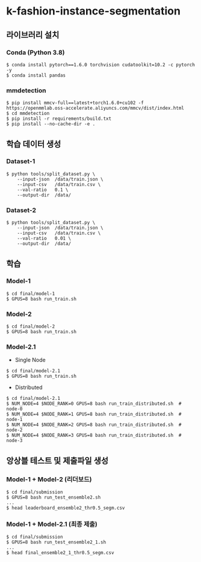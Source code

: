 # k-fashion-instance-segmentation

## 라이브러리 설치

### Conda (Python 3.8)

```shell script
$ conda install pytorch==1.6.0 torchvision cudatoolkit=10.2 -c pytorch -y
$ conda install pandas
```


### mmdetection

```
$ pip install mmcv-full==latest+torch1.6.0+cu102 -f https://openmmlab.oss-accelerate.aliyuncs.com/mmcv/dist/index.html
$ cd mmdetection
$ pip install -r requirements/build.txt
$ pip install --no-cache-dir -e .
```


## 학습 데이터 생성
### Dataset-1
```shell script
$ python tools/split_dataset.py \
    --input-json  /data/train.json \
    --input-csv   /data/train.csv \
    --val-ratio   0.1 \
    --output-dir  /data/
```

### Dataset-2
```shell script
$ python tools/split_dataset.py \
    --input-json  /data/train.json \
    --input-csv   /data/train.csv \
    --val-ratio   0.01 \
    --output-dir  /data/
```


## 학습
### Model-1
```shell script
$ cd final/model-1
$ GPUS=8 bash run_train.sh
```

### Model-2
```shell script
$ cd final/model-2
$ GPUS=8 bash run_train.sh
```

### Model-2.1
* Single Node
```shell script
$ cd final/model-2.1
$ GPUS=8 bash run_train.sh
```

* Distributed 
```shell script
$ cd final/model-2.1
$ NUM_NODE=4 $NODE_RANK=0 GPUS=8 bash run_train_distributed.sh  # node-0
$ NUM_NODE=4 $NODE_RANK=1 GPUS=8 bash run_train_distributed.sh  # node-1
$ NUM_NODE=4 $NODE_RANK=2 GPUS=8 bash run_train_distributed.sh  # node-2
$ NUM_NODE=4 $NODE_RANK=3 GPUS=8 bash run_train_distributed.sh  # node-3
```


## 앙상블 테스트 및 제출파일 생성
### Model-1 + Model-2 (리더보드)
```shell script
$ cd final/submission
$ GPUS=8 bash run_test_ensemble2.sh
...
$ head leaderboard_ensemble2_thr0.5_segm.csv
```

### Model-1 + Model-2.1 (최종 제출)
```shell script
$ cd final/submission
$ GPUS=8 bash run_test_ensemble2_1.sh
...
$ head final_ensemble2_1_thr0.5_segm.csv
```

